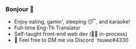 ### Bonjour 👋

<!--
**wwwarmblanket/wwwarmblanket** is a ✨ _special_ ✨ repository because its `README.md` (this file) appears on your GitHub profile.
-->

- Enjoy eating, gamin', sleeping 😴, and karaoke!
- Full-time Eng-Th Translator
- Self-taught front-end web dev (💪🏻 in-process)
- 🍑 Feel free to DM me via Discord `τѕυиιє#4330

